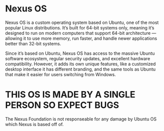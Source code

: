 # Nexus OS
Nexus OS is a custom operating system based on Ubuntu, one of the most popular Linux distributions. It’s built for 64-bit systems only, meaning it’s designed to run on modern computers that support 64-bit architecture — allowing it to use more memory, run faster, and handle newer applications better than 32-bit systems.

Since it’s based on Ubuntu, Nexus OS has access to the massive Ubuntu software ecosystem, regular security updates, and excellent hardware compatibility. However, it adds its own unique features, like a customized desktop interface it has different branding, and the same tools as Ubuntu that make it easier for users switching from Windows.

# THIS OS IS MADE BY A SINGLE PERSON SO EXPECT BUGS
The Nexus Foundation is not responseable for any damage by Ubuntu OS which Nexus is based off of.
